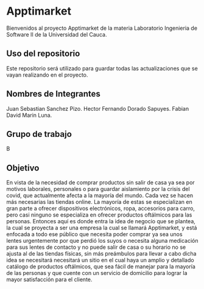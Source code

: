 # Apptimarket

Bienvenidos al proyecto Apptimarket de la materia Laboratorio Ingenieria de Software II de la Universidad del Cauca.

## Uso del repositorio
Este repositorio será utilizado para guardar todas las actualizaciones que se vayan realizando en el proyecto.

## Nombres de Integrantes

Juan Sebastian Sanchez Pizo.
Hector Fernando Dorado Sapuyes. 
Fabian David Marin Luna.

## Grupo de trabajo


B

## Objetivo

En vista de la necesidad de comprar productos sin salir de casa ya sea por motivos laborales, personales o para guardar aislamiento por la crisis del covid, que actualmente afecta a la mayoría del mundo. Cada vez se hacen más necesarias las tiendas online. La mayoría de estas se especializan en gran parte a ofrecer dispositivos electrónicos, ropa, accesorios para carro, pero casi ninguno se especializa en ofrecer productos oftálmicos para las personas.
Entonces aquí es donde entra la idea de negocio que se plantea, la cual se proyecta a ser una empresa la cual se llamará Apptimarket, y está enfocada a todo ese público que necesita poder comprar ya sea unos lentes urgentemente por que perdió los suyos o necesita alguna medicación para sus lentes de contacto y no puede salir de casa o su horario no se ajusta al de las tiendas físicas, sin más preámbulos para llevar a cabo dicha idea se necesitará necesitará un sitio en el cual haya un amplio y detallado catálogo de productos oftálmicos, que sea fácil de manejar para la mayoría de las personas y que cuente con un servicio de domicilio para lograr la mayor satisfacción para el cliente.
